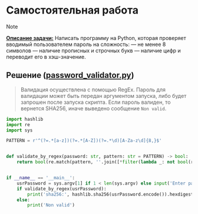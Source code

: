 # Самостоятельная работа

> [!NOTE]
> <ins>**Описание задачи:**</ins>
> Написать программу на Python, которая проверяет вводимый пользователем пароль на сложность:
> — не менее 8 символов
> — наличие прописных и строчных букв
> — наличие цифр
> и переводит его в хэш-значение.
>

## Решение ([password_validator.py](./attachments/password_validator.py))

> Валидация осуществлена с помощью RegEx. Пароль для валидации может быть передан аргументом запуска, либо будет
> запрошен после запуска скрипта. Если пароль валиден, то вернется SHA256, иначе выведено сообщение `Non valid`.
>

```python
import hashlib
import re
import sys

PATTERN = r'^(?=.*[a-z])(?=.*[A-Z])(?=.*\d)[A-Za-z\d]{8,}$'


def validate_by_regex(password: str, pattern: str = PATTERN) -> bool:
    return bool(re.match(pattern, ''.join([*filter(lambda _: not bool(re.match(r'[@$!%*#?&]', _)), password)])))


if __name__ == '__main__':
    usrPassword = sys.argv[1] if 1 < len(sys.argv) else input('Enter password to validate:\n>>> ')
    if validate_by_regex(usrPassword):
        print('sha256:', hashlib.sha256(usrPassword.encode()).hexdigest())
    else:
        print('Non valid')
```